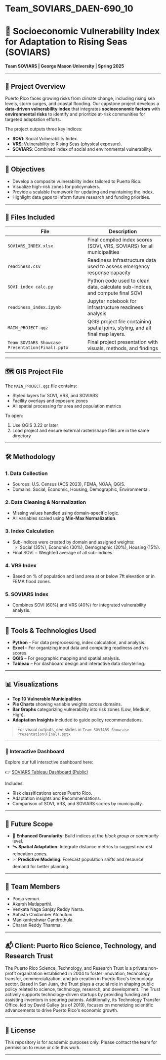 # Team_SOVIARS_DAEN-690_10
# 🌊 Socioeconomic Vulnerability Index for Adaptation to Rising Seas (SOVIARS)

**Team SOVIARS | George Mason University | Spring 2025**

---

## 📌 Project Overview

Puerto Rico faces growing risks from climate change, including rising sea levels, storm surges, and coastal flooding. Our capstone project develops a **data-driven vulnerability index** that integrates **socioeconomic factors** with **environmental risks** to identify and prioritize at-risk communities for targeted adaptation efforts.

The project outputs three key indices:
- **SOVI**: Social Vulnerability Index.
- **VRS**: Vulnerability to Rising Seas (physical exposure).
- **SOVIARS**: Combined index of social and environmental vulnerability.

---

## 🎯 Objectives

- Develop a composite vulnerability index tailored to Puerto Rico.
- Visualize high-risk zones for policymakers.
- Provide a scalable framework for updating and maintaining the index.
- Highlight data gaps to inform future research and funding priorities.

---

## 📁 Files Included

| File | Description |
|------|-------------|
| `SOVIARS_INDEX.xlsx` | Final compiled index scores (SOVI, VRS, SOVIARS) for all municipalities |
| `readiness.csv` | Readiness infrastructure data used to assess emergency response capacity |
| `SOVI index calc.py` | Python code used to clean data, calculate sub-indices, and compute final SOVI |
| `readiness_index.ipynb` | Jupyter notebook for infrastructure readiness analysis |
| `MAIN_PROJECT.qgz` | QGIS project file containing spatial joins, styling, and all final map layers. |
| `Team SOVIARS Showcase Presentation(Final).pptx` | Final project presentation with visuals, methods, and findings |

---
## 🗺 GIS Project File

The `MAIN_PROJECT.qgz` file contains:
- Styled layers for SOVI, VRS, and SOVIARS
- Facility overlays and exposure zones
- All spatial processing for area and population metrics

To open:
1. Use QGIS 3.22 or later
2. Load project and ensure external raster/shape files are in the same directory

---

## 🛠️ Methodology

### 1. **Data Collection**
- Sources: U.S. Census (ACS 2023), FEMA, NOAA, QGIS.
- Domains: Social, Economic, Housing, Demographic, Environmental.

### 2. **Data Cleaning & Normalization**
- Missing values handled using domain-specific logic.
- All variables scaled using **Min-Max Normalization**.

### 3. **Index Calculation**
- Sub-indices were created by domain and assigned weights:
  - Social (35%), Economic (30%), Demographic (20%), Housing (15%).
- Final SOVI = Weighted average of all sub-indices.

### 4. **VRS Index**
- Based on % of population and land area at or below 7ft elevation or in FEMA flood zones.

### 5. **SOVIARS Index**
- Combines SOVI (60%) and VRS (40%) for integrated vulnerability analysis.

---

## 🧰 Tools & Technologies Used

- **Python** – For data preprocessing, index calculation, and analysis.
- **Excel** – For organizing input data and computing readiness and vrs scores.
- **QGIS** – For geographic mapping and spatial analysis.
- **Tableau** – For dashboard design and interactive data storytelling.
---
## 📊 Visualizations

- **Top 10 Vulnerable Municipalities**
- **Pie Charts** showing variable weights across domains.
- **Bar Graphs** categorizing vulnerability into risk zones (Low, Medium, High).
- **Adaptation Insights** included to guide policy recommendations.

> For visual outputs, see slides in `Team SOVIARS Showcase Presentation(Final).pptx`

---
### 🔗 Interactive Dashboard

Explore our full interactive dashboard here:

👉 [SOVIARS Tableau Dashboard (Public)](https://public.tableau.com/views/SOVIARSInsightsDashboard/Dashboard?:language=en-US&:sid=&:redirect=auth&:display_count=n&:origin=viz_share_link)

Includes:
- Risk classifications across Puerto Rico.
- Adaptation insights and Recommendations.
- Comparison of SOVI, VRS, and SOVIARS scores by municipality.
---

## 🔮 Future Scope

- 📍 **Enhanced Granularity**: Build indices at the *block group or community* level.
- 🛰️ **Spatial Adaptation**: Integrate distance metrics to suggest nearest relocation zones.
- 📈 **Predictive Modeling**: Forecast population shifts and resource demand for better planning.

---

## 👥 Team Members

- Pooja vemuri. 
- Akarsh Matlaparthi.
- Venkata Naga Sanjay Reddy Narra.
- Abhista Chidamber Atchutuni.
- Manikanteshwar Gandrothula.
- Charan Reddy Thamma. 


---

## 📬 Client: Puerto Rico Science, Technology, and Research Trust

The Puerto Rico Science, Technology, and Research Trust is a private non-profit organization established in 2004 to foster innovation, technology transfer, commercialization, and job creation in Puerto Rico's technology sector. Based in San Juan, the Trust plays a crucial role in shaping public policy related to science, technology, research, and development.
The Trust actively supports technology-driven startups by providing funding and assisting inventors in securing patents. Additionally, its Technology Transfer Office, led by David Gulley (as of 2019), focuses on monetizing scientific advancements to drive Puerto Rico's economic growth.

---

## 📎 License

This repository is for academic purposes only. Please contact the team for permission to reuse or cite this work.

---

